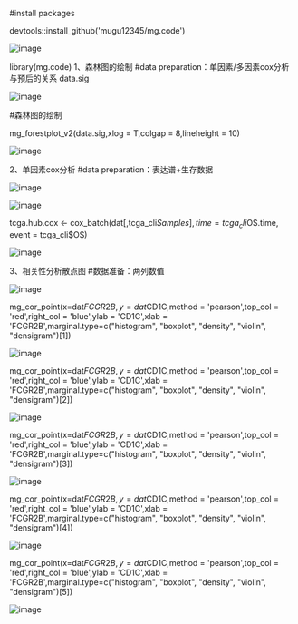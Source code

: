 #install packages

devtools::install_github('mugu12345/mg.code')


![image](https://user-images.githubusercontent.com/116777684/198206496-189af2de-0bb8-43e6-b05a-45e94e92a36b.png)


library(mg.code)
1、森林图的绘制
#data preparation：单因素/多因素cox分析与预后的关系
data.sig


![image](https://user-images.githubusercontent.com/116777684/198207530-1d2ed52f-02f6-4d2a-86d9-832d1cefdfb7.png)


#森林图的绘制


mg_forestplot_v2(data.sig,xlog = T,colgap = 8,lineheight = 10)


![image](https://user-images.githubusercontent.com/116777684/198207165-134a6fb3-e7e2-4718-8cea-b7b41f3f685b.png)


2、单因素cox分析
#data preparation：表达谱+生存数据


![image](https://user-images.githubusercontent.com/116777684/198207982-32a28e31-a372-40b5-983c-7d119726e60d.png)


![image](https://user-images.githubusercontent.com/116777684/198208025-0af4b7eb-7503-4f98-aa9c-8c30f752b2ce.png)


tcga.hub.cox <- cox_batch(dat[,tcga_cli$Samples],
                          time = tcga_cli$OS.time,
                          event = tcga_cli$OS)
                          
                          
![image](https://user-images.githubusercontent.com/116777684/198208170-bd98e9dc-726d-4606-9bb6-a2f350564eb2.png)


3、相关性分析散点图
#数据准备：两列数值


![image](https://user-images.githubusercontent.com/116777684/198209668-d129a4c9-2f70-4184-9176-59e3fd9ffff7.png)


mg_cor_point(x=dat$FCGR2B,y = dat$CD1C,method = 'pearson',top_col = 'red',right_col = 'blue',ylab = 'CD1C',xlab = 'FCGR2B',marginal.type=c("histogram", "boxplot", "density", "violin", "densigram")[1])


![image](https://user-images.githubusercontent.com/116777684/198209784-3f03f31e-58b0-4c7e-8190-bf1b0ef5ab49.png)


mg_cor_point(x=dat$FCGR2B,y = dat$CD1C,method = 'pearson',top_col = 'red',right_col = 'blue',ylab = 'CD1C',xlab = 'FCGR2B',marginal.type=c("histogram", "boxplot", "density", "violin", "densigram")[2])


![image](https://user-images.githubusercontent.com/116777684/198209925-2ea947d9-51be-417e-a2e8-460b184fcecd.png)


mg_cor_point(x=dat$FCGR2B,y = dat$CD1C,method = 'pearson',top_col = 'red',right_col = 'blue',ylab = 'CD1C',xlab = 'FCGR2B',marginal.type=c("histogram", "boxplot", "density", "violin", "densigram")[3])


![image](https://user-images.githubusercontent.com/116777684/198210046-99f72ac4-0fab-4af3-a013-a7fbc6afc36f.png)


mg_cor_point(x=dat$FCGR2B,y = dat$CD1C,method = 'pearson',top_col = 'red',right_col = 'blue',ylab = 'CD1C',xlab = 'FCGR2B',marginal.type=c("histogram", "boxplot", "density", "violin", "densigram")[4])


![image](https://user-images.githubusercontent.com/116777684/198210150-3a03d677-f6c2-419b-9aee-551f216c9610.png)


mg_cor_point(x=dat$FCGR2B,y = dat$CD1C,method = 'pearson',top_col = 'red',right_col = 'blue',ylab = 'CD1C',xlab = 'FCGR2B',marginal.type=c("histogram", "boxplot", "density", "violin", "densigram")[5])


![image](https://user-images.githubusercontent.com/116777684/198210218-d158b1cf-190f-4636-8df5-1b6ca0135f2f.png)








